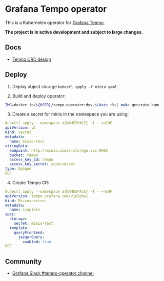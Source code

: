 # Grafana Tempo operator

This is a Kubernetes operator for [Grafana Tempo](https://github.com/grafana/tempo).

**The project is in active development and subject to large changes.**

## Docs

* [Tempo CRD design](https://docs.google.com/document/d/1avSSf__R226l2b3hbcpXlYH7w6iKtXZsd9VTcpxDqng/edit#)


## Deploy 

1. Deploy object storage `kubectl apply -f minio.yaml`

2. Build and deploy operator:

```bash
IMG=docker.io/${USER}/tempo-operator:dev-$(date +%s) make generate bundle docker-build docker-push deploy
``` 

3. Create a secret for minio in the namespace you are using:
```yaml
kubectl apply --namespace ${NAMESPACE} -f - <<EOF
apiVersion: v1
kind: Secret
metadata:
  name: minio-test
stringData:
  endpoint: http://minio.minio-storage.svc:9000
  bucket: tempo
  access_key_id: tempo
  access_key_secret: supersecret
type: Opaque
EOF

```
4. Create Tempo CR:

```yaml
kubectl apply --namespace ${NAMESPACE} -f - <<EOF
apiVersion: tempo.grafana.com/v1alpha1
kind: Microservices
metadata:
  name: simplest
spec:
  storage:
    secret: minio-test
  template:
    queryFrontend:
      jaegerQuery:
        enabled: true
EOF
```

## Community 

* [Grafana Slack #tempo-operator channel](https://grafana.slack.com/archives/C0414EUU39A)
